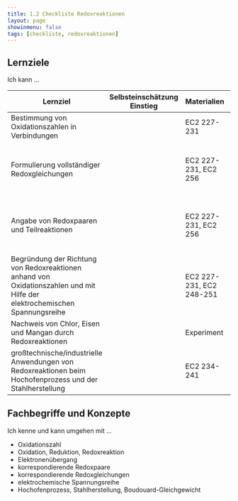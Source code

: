 ```yaml
---
title: 1.2 Checkliste Redoxreaktionen
layout: page
showinmenu: false
tags: [checkliste, redoxreaktionen]
---
```


## Lernziele

Ich kann ...

| Lernziel | Selbsteinschätzung <br />Einstieg | Materialien | Übungen | Selbsteinschätzung <br />Ausstieg |
| ---   | ---      | ---         | ---     | ---      |
| Bestimmung von Oxidationszahlen in Verbindungen | | EC2 227-231 | AB Oxidationszahlen, EC2 231 A1 | |
| Formulierung vollständiger Redoxgleichungen | | EC2 227-231, EC2 256 | AB Redoxreaktionen, AB Redoxgleichungen, EC2 231 A2-A4, EC2 256 A1-A4 | |
| Angabe von Redoxpaaren und Teilreaktionen | | EC2 227-231, EC2 256 | AB Redoxreaktionen, AB Redoxgleichungen, EC2 231 A2-A4, EC2 256 A1-A4 | |
| Begründung der Richtung von Redoxreaktionen anhand von Oxidationszahlen und mit Hilfe der elektrochemischen Spannungsreihe | | EC2 227-231, EC2 248-251 | AB Redoxreaktionen, AB Redoxgleichungen, EC2 231 A2-A4 | |
| Nachweis von Chlor, Eisen und Mangan durch Redoxreaktionen | | Experiment | | |
| großtechnische/industrielle Anwendungen von Redoxreaktionen beim Hochofenprozess und der Stahlherstellung | | EC2 234-241 | Kurzvortrag | |

## Fachbegriffe und Konzepte

Ich kenne und kann umgehen mit ...

- Oxidationszahl
- Oxidation, Reduktion, Redoxreaktion
- Elektronenübergang
- korrespondierende Redoxpaare
- korrespondierende Redoxgleichungen
- elektrochemische Spannungsreihe
- Hochofenprozess, Stahlherstellung, Boudouard-Gleichgewicht


